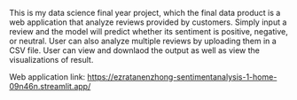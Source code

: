 This is my data science final year project, which the final data product is a web application that analyze reviews provided by customers. Simply input a review and the model will predict whether its sentiment is positive, negative, or neutral. User can also analyze multiple reviews by uploading them in a CSV file. User can view and downlaod the output as well as view the visualizations of result. 

Web application link:
https://ezratanenzhong-sentimentanalysis-1-home-09n46n.streamlit.app/

